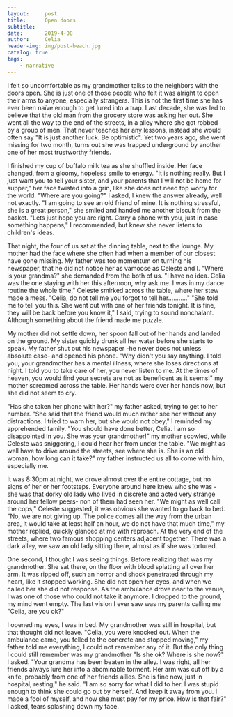 ```yaml
---
layout:     post
title:      Open doors
subtitle:   
date:       2019-4-08
author:     Celia
header-img: img/post-beach.jpg
catalog: true
tags:
    - narrative
---
```


I felt so uncomfortable as my grandmother talks to the neighbors with the doors open. She is just one of those people who felt it was alright to open their arms to anyone, especially strangers. This is not the first time she has ever been naïve enough to get lured into a trap. Last decade, she was led to believe that the old man from the grocery store was asking her out. She went all the way to the end of the streets, in a alley where she got robbed by a group of men. That never teaches her any lessons, instead she would often say "It is just another luck. Be optimistic". Yet two years ago, she went missing for two month, turns out she was trapped underground by another one of her most trustworthy friends.



I finished my cup of buffalo milk tea as she shuffled inside. Her face changed, from a gloomy, hopeless smile to energy. "It is nothing really. But I just want you to tell your sister, and your parents that I will not be home for supper," her face twisted into a grin, like she does not need top worry for the world. "Where are you going?" I asked, I knew the answer already, well not exactly. "I am going to see an old friend of mine. It is nothing stressful, she is a great person," she smiled and handed me another biscuit from the basket. "Lets just hope you are right. Carry a phone with you, just in case something happens," I recommended, but knew she never listens to children's ideas.



That night, the four of us sat at the dinning table, next to the lounge. My mother had the face where she often had when a member of our closest have gone missing. My father was too momentum on turning his newspaper, that he did not notice her as vamoose as Celeste and I. "Where is your grandma?" she demanded from the both of us. "I have no idea. Celia was the one staying with her this afternoon, why ask me. I was in my dance routine the whole time," Celeste smirked across the table, where her stew made a mess. "Celia, do not tell me you forgot to tell her..........." "She told me to tell you this. She went out with one of her friends tonight. It is fine, they will be back before you know it," I said, trying to sound nonchalant. Although something about the friend made me puzzle.



My mother did not settle down, her spoon fall out of her hands and landed on the ground. My sister quickly drunk all her water before she starts to speak. My father shut out his newspaper -he never does not unless absolute case- and opened his phone. "Why didn't you say anything. I told you, your grandmother has a mental illness, where she loses directions at night. I told you to take care of her, you never listen to me. At the times of heaven, you would find your secrets are not as beneficent as it seems!" my mother screamed across the table. Her hands were over her hands now, but she did not seem to cry.



"Has she taken her phone with her?" my father asked, trying to get to her number. "She said that the friend would much rather see her without any distractions. I tried to warn her, but she would not obey," I reminded my apprehended family. "You should have done better, Celia. I am so disappointed in you. She was your grandmother!" my mother scowled, while Celeste was sniggering, I could hear her from under the table. "We might as well have to drive around the streets, see where she is. She is an old woman, how long can it take?" my father instructed us all to come with him, especially me.



It was 8:30pm at night, we drove almost over the entire cottage, but no signs of her or her footsteps. Everyone around here knew who she was -she was that dorky old lady who lived in discrete and acted very strange around her fellow peers- non of them had seen her. "We might as well call the cops," Celeste suggested, it was obvious she wanted to go back to bed. "No, we are not giving up. The police comes all the way from the urban area, it would take at least half an hour, we do not have that much time," my mother replied, quickly glanced at me with reproach. At the very end of the streets, where two famous shopping centers adjacent together. There was a dark alley, we saw an old lady sitting there, almost as if she was tortured.



One second, I thought I was seeing things. Before realizing that was my grandmother. She sat there, on the floor with blood splatting all over her arm. It was ripped off, such an horror and shock penetrated through my heart, like it stopped working. She did not open her eyes, and when we called her she did not response. As the ambulance drove near to the venue, I was one of those who could not take it anymore. I dropped to the ground, my mind went empty. The last vision I ever saw was my parents calling me "Celia, are you ok?"



I opened my eyes, I was in bed. My grandmother was still in hospital, but that thought did not leave. "Celia, you were knocked out. When the ambulance came, you felled to the concrete and stopped moving," my father told me everything, I could not remember any of it. But the only thing I could still remember was my grandmother "Is she ok? Where is she now?" I asked. "Your grandma has been beaten in the alley. I was right, all her friends always lure her into a abominable torment. Her arm was cut off by a knife, probably from one of her friends allies. She is fine now, just in hospital, resting," he said. "I am so sorry for what I did to her. I was stupid enough to think she could go out by herself. And keep it away from you. I made a fool of myself, and now she must pay for my price. How is that fair?" I asked, tears splashing down my face.